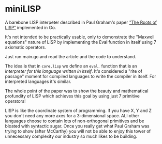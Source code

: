 # miniLISP

A barebone LISP interpeter described in Paul Graham's paper ["The
Roots of LISP"](https://paulgraham.com/rootsoflisp.html) implemented
in Go.

It's not intended to be practically usable, only to demonstrate the
"Maxwell equations" nature of LISP by implementing the Eval function
in itself using 7 axiomatic operators.

Just run main.go and read the article and the code to understand.

The idea is that in `core.lisp` we define an `eval.` function that is
an *interpreter for this language written in itself*.
It's considered a "rite of passage" moment for compiled languages to write
the compiler in itself. For interpreted languages it's similar.

The whole point of the paper was to show the beauty and mathematical
profundity of LISP which achieves this goal by using just 7 primitive operators!

LISP is like the coordinate system of programming.
If you have X, Y and Z you don't need any more axes for a 3-dimensional space.
ALl other languages choose to contain lots of non-orthogonal primitives
and be bloated with syntactic sugar. Once you really get what Paul Graham
was trying to show (after McCarthy) you will not be able to enjoy this tower
of unnecessary complexity our industry so much likes to be building.
